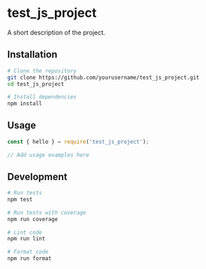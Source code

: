 # test_js_project 
 
A short description of the project. 
 
## Installation 
 
```bash 
# Clone the repository 
git clone https://github.com/yourusername/test_js_project.git 
cd test_js_project 
 
# Install dependencies 
npm install 
``` 
 
## Usage 
 
```javascript 
const { hello } = require('test_js_project'); 
 
// Add usage examples here 
``` 
 
## Development 
 
```bash 
# Run tests 
npm test 
 
# Run tests with coverage 
npm run coverage 
 
# Lint code 
npm run lint 
 
# Format code 
npm run format 
``` 
